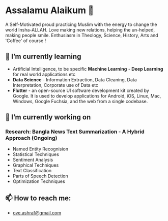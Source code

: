 # Assalamu Alaikum  👋
A Self-Motivated proud practicing Muslim with the energy to change the world Insha-ALLAH. Love making new relations, helping the un-helped, making people smile. Enthusiasm in Theology, Science, History, Arts and 'Coffee' of course ! 


## 🌱 I’m currently learning
* Artificial Intelligence, to be specific **Machine Learning** - **Deep Learning** for real world applications etc
* **Data Science** - Information Extraction, Data Cleaning, Data Interpretation, Corporate use of Data etc  
* **Flutter** - an open-source UI software development kit created by Google. It is used to develop applications for Android, iOS, Linux, Mac, Windows, Google Fuchsia, and the web from a single codebase.


## 🔭 I’m currently working on

### Research: Bangla News Text Summarization - A Hybrid Approach (Ongoing)
* Named Entity Recognision 
* Statistical Techniques
* Sentiment Analysis
* Graphical Techniques
* Text Classification
* Parts of Speech Detection
* Optimization Techniques


## 📫 How to reach me:
* ove.ashraf@gmail.com

<!--
**ashrafulhaqove/ashrafulhaqove** is a ✨ _special_ ✨ repository because its `README.md` (this file) appears on your GitHub profile.

Here are some ideas to get you started:

- 🔭 I’m currently working on ...
- 🌱 I’m currently learning ...
- 👯 I’m looking to collaborate on ...
- 🤔 I’m looking for help with ...
- 💬 Ask me about ...
- 📫 How to reach me: ...
- 😄 Pronouns: ...
- ⚡ Fun fact: ...
-->
